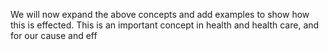 We will now expand the above concepts and add examples to show how this is effected. This is an important concept in health and health care, and for our cause and eff